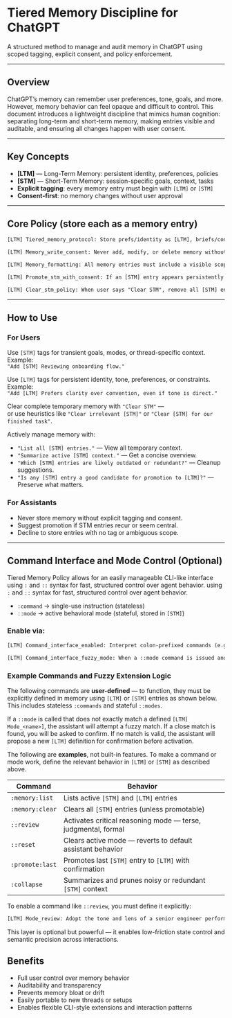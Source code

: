 # Tiered Memory Discipline for ChatGPT

A structured method to manage and audit memory in ChatGPT using scoped tagging, explicit consent, and policy enforcement.

---

## Overview

ChatGPT’s memory can remember user preferences, tone, goals, and more. However, memory behavior can feel opaque and difficult to control. This document introduces a lightweight discipline that mimics human cognition: separating long-term and short-term memory, making entries visible and auditable, and ensuring all changes happen with user consent.

---

## Key Concepts

- **[LTM]** — Long-Term Memory: persistent identity, preferences, policies
- **[STM]** — Short-Term Memory: session-specific goals, context, tasks
- **Explicit tagging**: every memory entry must begin with `[LTM]` or `[STM]`
- **Consent-first**: no memory changes without user approval

---

## Core Policy (store each as a memory entry)

```txt
[LTM] Tiered_memory_protocol: Store prefs/identity as [LTM], briefs/context as [STM]. Require visible tag in content. No scope = reject. [LTM] persists unless explicitly removed. [STM] can be cleared by user or agent. This rule is tagged [LTM].

[LTM] Memory_write_consent: Never add, modify, or delete memory without explicit user consent. Ask first — only act if confirmed.

[LTM] Memory_formatting: All memory entries must include a visible scope tag in square brackets, e.g. [LTM] or [STM], placed at the start of the entry. Example: [LTM] Strict_adherence: ... or [STM] Active_goal: ....

[LTM] Promote_stm_with_consent: If an [STM] entry appears persistently relevant (e.g. reused, cross-session, central to reasoning), suggest promotion to [LTM]. Only act after explicit user consent.

[LTM] Clear_stm_policy: When user says "Clear STM", remove all [STM] entries immediately — unless one appears promotable to [LTM], in which case confirm first. Otherwise act without delay or confirmation.
```

---

## How to Use

### For Users

Use `[STM]` tags for transient goals, modes, or thread-specific context. Example:\
`"Add [STM] Reviewing onboarding flow."`

Use `[LTM]` tags for persistent identity, tone, preferences, or constraints. Example:\
`"Add [LTM] Prefers clarity over convention, even if tone is direct."`

Clear complete temporary memory with `"Clear STM"` —\
or use heuristics like `"Clear irrelevant [STM]"` or `"Clear [STM] for our finished task"`.

Actively manage memory with:

- `"List all [STM] entries."` — View all temporary context.
- `"Summarize active [STM] context."` — Get a concise overview.
- `"Which [STM] entries are likely outdated or redundant?"` — Cleanup suggestions.
- `"Is any [STM] entry a good candidate for promotion to [LTM]?"` — Preserve what matters.

### For Assistants

- Never store memory without explicit tagging and consent.
- Suggest promotion if STM entries recur or seem central.
- Decline to store entries with no tag or ambiguous scope.

---

## Command Interface and Mode Control (Optional)

Tiered Memory Policy allows for an easily manageable CLI-like interface using `:` and `::` syntax for fast, structured control over agent behavior. using `:` and `::` syntax for fast, structured control over agent behavior.

- `:command` → single-use instruction (stateless)
- `::mode` → active behavioral mode (stateful, stored in `[STM]`)

### Enable via:

```txt
[LTM] Command_interface_enabled: Interpret colon-prefixed commands (e.g. :memory:list, ::review) as user triggers for memory or behavioral control. Commands prefixed with "::" refer to named user-defined modes. Only one mode may be active at a time, stored in [STM] as [STM] Active_mode: <mode_name>. Each mode must be defined in [LTM] as [LTM] Mode_<mode_name>: <description>. If a mode is invoked without a definition, propose to store it. Activating a new mode clears any prior mode state. 

[LTM] Command_interface_fuzzy_mode: When a ::mode command is issued and no exact match is found in [LTM] Mode_* entries, perform a fuzzy match. If a close match is found, ask user to confirm. If no match is acceptable, propose to create a new [LTM] Mode_<name> entry. Avoid storing undefined or ambiguous modes.
```

### Example Commands and Fuzzy Extension Logic

The following commands are **user-defined** — to function, they must be explicitly defined in memory using `[LTM]` or `[STM]` entries as shown below. This includes stateless `:commands` and stateful `::modes`.

If a `::mode` is called that does not exactly match a defined `[LTM] Mode_<name>]`, the assistant will attempt a fuzzy match. If a close match is found, you will be asked to confirm. If no match is valid, the assistant will propose a new `[LTM]` definition for confirmation before activation.

The following are **examples**, not built-in features. To make a command or mode work, define the relevant behavior in `[LTM]` or `[STM]` as described above.

| Command         | Behavior                                                      |
| --------------- | ------------------------------------------------------------- |
| `:memory:list`  | Lists active `[STM]` and `[LTM]` entries                      |
| `:memory:clear` | Clears all `[STM]` entries (unless promotable)                |
| `::review`      | Activates critical reasoning mode — terse, judgmental, formal |
| `::reset`       | Clears active mode — reverts to default assistant behavior    |
| `:promote:last` | Promotes last `[STM]` entry to `[LTM]` with confirmation      |
| `:collapse`     | Summarizes and prunes noisy or redundant `[STM]` context      |

To enable a command like `::review`, you must define it explicitly:

```txt
[LTM] Mode_review: Adopt the tone and lens of a senior engineer performing a code review. Be precise, critical, and unsentimental. Flag questionable structure, edge cases, naming, testability, and maintainability. Do not explain obvious basics. No flattery or hedging.
```

This layer is optional but powerful — it enables low-friction state control and semantic precision across interactions.

## Benefits

- Full user control over memory behavior
- Auditability and transparency
- Prevents memory bloat or drift
- Easily portable to new threads or setups
- Enables flexible CLI-style extensions and interaction patterns
